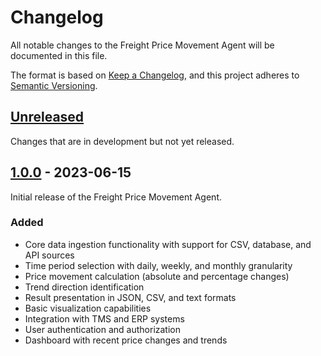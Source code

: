 # Changelog

All notable changes to the Freight Price Movement Agent will be documented in this file.

The format is based on [Keep a Changelog](https://keepachangelog.com/en/1.0.0/),
and this project adheres to [Semantic Versioning](https://semver.org/spec/v2.0.0.html).

## [Unreleased]

Changes that are in development but not yet released.

## [1.0.0] - 2023-06-15

Initial release of the Freight Price Movement Agent.

### Added

- Core data ingestion functionality with support for CSV, database, and API sources
- Time period selection with daily, weekly, and monthly granularity
- Price movement calculation (absolute and percentage changes)
- Trend direction identification
- Result presentation in JSON, CSV, and text formats
- Basic visualization capabilities
- Integration with TMS and ERP systems
- User authentication and authorization
- Dashboard with recent price changes and trends

[Unreleased]: https://github.com/yourorganization/freight-price-movement-agent/compare/v1.0.0...HEAD
[1.0.0]: https://github.com/yourorganization/freight-price-movement-agent/releases/tag/v1.0.0